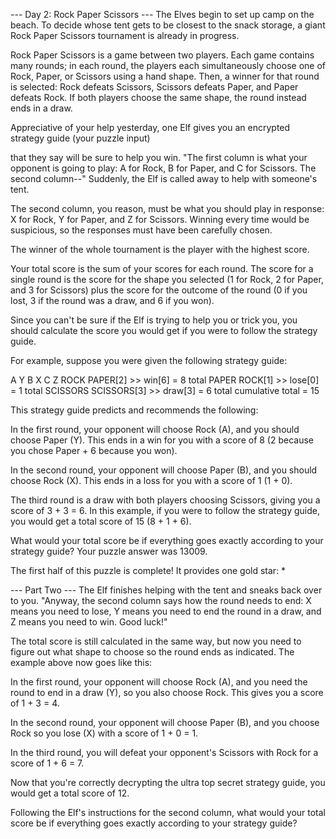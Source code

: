 --- Day 2: Rock Paper Scissors ---
The Elves begin to set up camp on the beach. 
To decide whose tent gets to be closest to the snack storage, 
a giant Rock Paper Scissors tournament is already in progress.

Rock Paper Scissors is a game between two players. 
Each game contains many rounds; 
in each round, 
the players each simultaneously choose one of Rock, Paper, or Scissors using a hand shape. 
Then, a winner for that round is selected: 
Rock defeats Scissors, 
Scissors defeats Paper, 
and Paper defeats Rock. 
If both players choose the same shape, the round instead ends in a draw.

Appreciative of your help yesterday, 
one Elf gives you an encrypted strategy guide (your puzzle input) 

that they say will be sure to help you win. 
"The first column is what your opponent is going to play: 
    A for Rock, B for Paper, and C for Scissors. 
The second column--" 
Suddenly, the Elf is called away to help with someone's tent.

The second column, you reason, must be what you should play in response: 
    X for Rock, Y for Paper, and Z for Scissors. 
Winning every time would be suspicious, so the responses must have been carefully chosen.

The winner of the whole tournament is the player with the highest score. 

Your total score is the sum of your scores for each round.
The score for a single round is the score for the shape you selected 
    (1 for Rock, 2 for Paper, and 3 for Scissors) 
plus the score for the outcome of the round
    (0 if you lost, 3 if the round was a draw, and 6 if you won).

Since you can't be sure if the Elf is trying to help you or trick you,
you should calculate the score you would get if you were to follow the strategy guide.

For example, suppose you were given the following strategy guide:

A Y
B X
C Z
ROCK PAPER[2] >> win[6] = 8 total
PAPER ROCK[1] >> lose[0] = 1 total
SCISSORS SCISSORS[3] >> draw[3] = 6 total
cumulative total = 15


This strategy guide predicts and recommends the following:

In the first round,
your opponent will choose Rock (A), and you should choose Paper (Y). 
This ends in a win for you with a score of 8 (2 because you chose Paper + 6 because you won).

In the second round,
your opponent will choose Paper (B), and you should choose Rock (X).
This ends in a loss for you with a score of 1 (1 + 0).

The third round is a draw with both players choosing Scissors, giving you a score of 3 + 3 = 6.
In this example, if you were to follow the strategy guide, you would get a total score of 15 (8 + 1 + 6).

What would your total score be if everything goes exactly according to your strategy guide?
Your puzzle answer was 13009.

The first half of this puzzle is complete! It provides one gold star: *

--- Part Two ---
The Elf finishes helping with the tent and sneaks back over to you.
"Anyway, the second column says how the round needs to end:
X means you need to lose,
Y means you need to end the round in a draw,
and Z means you need to win. Good luck!"

The total score is still calculated in the same way,
but now you need to figure out what shape to choose so the round ends as indicated.
The example above now goes like this:

In the first round,
your opponent will choose Rock (A),
and you need the round to end in a draw (Y),
so you also choose Rock.
This gives you a score of 1 + 3 = 4.

In the second round,
your opponent will choose Paper (B),
and you choose Rock so you lose (X)
with a score of 1 + 0 = 1.

In the third round,
you will defeat your opponent's Scissors with Rock
for a score of 1 + 6 = 7.

Now that you're correctly decrypting the ultra top secret strategy guide,
you would get a total score of 12.

Following the Elf's instructions for the second column,
what would your total score be if everything goes exactly according to your strategy guide?
